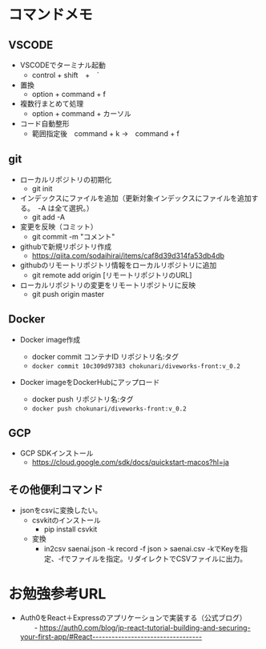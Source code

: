 # コマンドメモ
## VSCODE
- VSCODEでターミナル起動
    - control + shift　+　`
- 置換
    - option + command + f
- 複数行まとめて処理
    - option + command + カーソル
- コード自動整形
    - 範囲指定後　command + k →　command + f

## git
- ローカルリポジトリの初期化
    - git init
- インデックスにファイルを追加（更新対象インデックスにファイルを追加する。　-A は全て選択。）
    - git add -A
- 変更を反映（コミット）
    - git commit -m "コメント"
- githubで新規リポジトリ作成
    - https://qiita.com/sodaihirai/items/caf8d39d314fa53db4db
- githubのリモートリポジトリ情報をローカルリポジトリに追加
    - git remote add origin [リモートリポジトリのURL]
- ローカルリポジトリの変更をリモートリポジトリに反映
    - git push origin master

## Docker
- Docker image作成
    - docker commit コンテナID リポジトリ名:タグ
    - `docker commit 10c309d97383 chokunari/diveworks-front:v_0.2`

- Docker imageをDockerHubにアップロード
    - docker push リポジトリ名:タグ
    - `docker push chokunari/diveworks-front:v_0.2`

## GCP
- GCP SDKインストール
    - https://cloud.google.com/sdk/docs/quickstart-macos?hl=ja

## その他便利コマンド
- jsonをcsvに変換したい。
    - csvkitのインストール
        - pip install csvkit
    - 変換
        - in2csv saenai.json -k record -f json > saenai.csv
        -kでKeyを指定、-fでファイルを指定。リダイレクトでCSVファイルに出力。

# お勉強参考URL
- Auth0をReact＋Expressのアプリケーションで実装する（公式ブログ）
　　- https://auth0.com/blog/jp-react-tutorial-building-and-securing-your-first-app/#React----------------------------------
